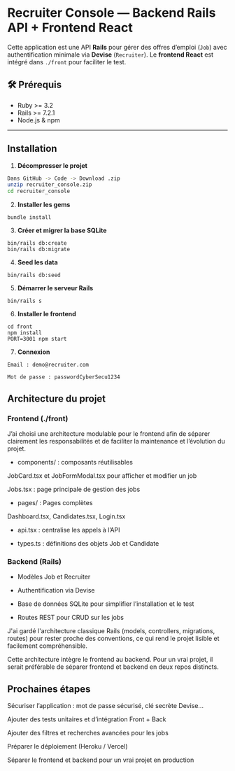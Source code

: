 # Recruiter Console — Backend Rails API + Frontend React

Cette application est une API **Rails** pour gérer des offres d’emploi (`Job`) avec authentification minimale via **Devise** (`Recruiter`). Le **frontend React** est intégré dans `./front` pour faciliter le test.

## 🛠 Prérequis

- Ruby >= 3.2  
- Rails >= 7.2.1
- Node.js & npm

---

## Installation

1. **Décompresser le projet**

```bash
Dans GitHub -> Code -> Download .zip
unzip recruiter_console.zip
cd recruiter_console

```
2. **Installer les gems**

```
bundle install
```

3. **Créer et migrer la base SQLite**
```
bin/rails db:create
bin/rails db:migrate
```

4. **Seed les data**
```
bin/rails db:seed
```

5. **Démarrer le serveur Rails**
```
bin/rails s
```

6. **Installer le frontend**
```
cd front
npm install
PORT=3001 npm start
```


7. **Connexion**
```
Email : demo@recruiter.com

Mot de passe : passwordCyberSecu1234
```

## Architecture du projet
### Frontend (./front)

J’ai choisi une architecture modulable pour le frontend afin de séparer clairement les responsabilités et de faciliter la maintenance et l’évolution du projet.

- components/ : composants réutilisables

JobCard.tsx et JobFormModal.tsx pour afficher et modifier un job

Jobs.tsx : page principale de gestion des jobs

- pages/ : Pages complètes

Dashboard.tsx, Candidates.tsx, Login.tsx

- api.tsx : centralise les appels à l’API

- types.ts : définitions des objets Job et Candidate


### Backend (Rails)

- Modèles Job et Recruiter

- Authentification via Devise

- Base de données SQLite pour simplifier l’installation et le test

- Routes REST pour CRUD sur les jobs

J'ai gardé l'architecture classique Rails (models, controllers, migrations, routes) pour rester proche des conventions, ce qui rend le projet lisible et facilement compréhensible.

Cette architecture intègre le frontend au backend. Pour un vrai projet, il serait préférable de séparer frontend et backend en deux repos distincts.

## Prochaines étapes

Sécuriser l’application : mot de passe sécurisé, clé secrète Devise...

Ajouter des tests unitaires et d’intégration Front + Back

Ajouter des filtres et recherches avancées pour les jobs

Préparer le déploiement (Heroku / Vercel)

Séparer le frontend et backend pour un vrai projet en production


